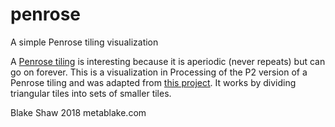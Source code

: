 # penrose
A simple Penrose tiling visualization

A [Penrose tiling](https://en.wikipedia.org/wiki/Penrose_tiling) is interesting because it is aperiodic (never repeats) but can go on forever. This is a visualization in Processing of the P2 version of a Penrose tiling and was adapted from [this project](http://preshing.com/20110831/penrose-tiling-explained/).  It works by dividing triangular tiles into sets of smaller tiles.

Blake Shaw 2018
metablake.com

